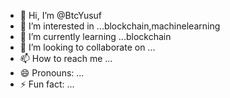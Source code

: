 - 👋 Hi, I’m @BtcYusuf
- 👀 I’m interested in ...blockchain,machinelearning
- 🌱 I’m currently learning ...blockchain
- 💞️ I’m looking to collaborate on ...
- 📫 How to reach me ...
- 😄 Pronouns: ...
- ⚡ Fun fact: ...

<!---
BtcYusuf/BtcYusuf is a ✨ special ✨ repository because its `README.md` (this file) appears on your GitHub profile.
You can click the Preview link to take a look at your changes.
--->
